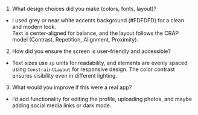 1. What design choices did you make (colors, fonts, layout)?
- I used grey or near white accents background (#FDFDFD) for a clean and modern look.  
Text is center-aligned for balance, and the layout follows the CRAP model (Contrast, Repetition, Alignment, Proximity).  

2. How did you ensure the screen is user-friendly and accessible?
- Text sizes use `sp` units for readability, and elements are evenly spaced using `ConstraintLayout` for responsive design. The color contrast ensures visibility even in different lighting.  

3. What would you improve if this were a real app?  
- I’d add functionality for editing the profile, uploading photos, and maybe adding social media links or dark mode.
